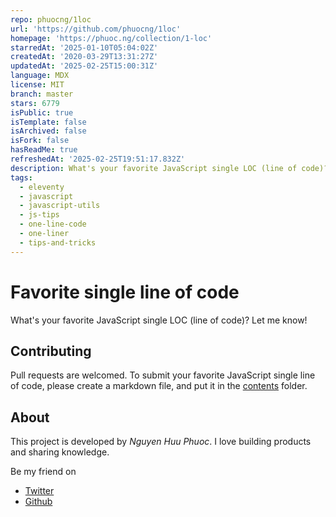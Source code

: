 ```yaml
---
repo: phuocng/1loc
url: 'https://github.com/phuocng/1loc'
homepage: 'https://phuoc.ng/collection/1-loc'
starredAt: '2025-01-10T05:04:02Z'
createdAt: '2020-03-29T13:31:27Z'
updatedAt: '2025-02-25T15:00:31Z'
language: MDX
license: MIT
branch: master
stars: 6779
isPublic: true
isTemplate: false
isArchived: false
isFork: false
hasReadMe: true
refreshedAt: '2025-02-25T19:51:17.832Z'
description: What's your favorite JavaScript single LOC (line of code)?
tags:
  - eleventy
  - javascript
  - javascript-utils
  - js-tips
  - one-line-code
  - one-liner
  - tips-and-tricks
---
```


# Favorite single line of code

What's your favorite JavaScript single LOC (line of code)? Let me know!

## Contributing

Pull requests are welcomed. To submit your favorite JavaScript single line of code, please create a markdown file, and put it in the [contents](contents) folder.

## About

This project is developed by _Nguyen Huu Phuoc_. I love building products and sharing knowledge.

Be my friend on

-   [Twitter](https://twitter.com/_phuocng)
-   [Github](https://github.com/phuocng)
